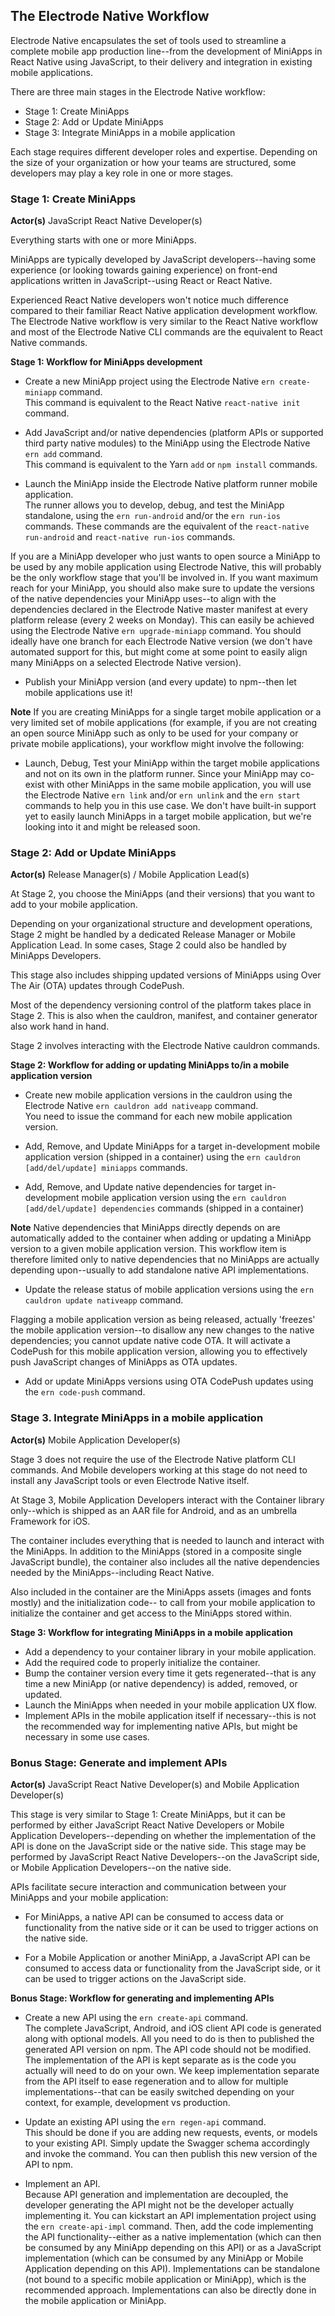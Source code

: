 ## The Electrode Native Workflow

Electrode Native encapsulates the set of tools used to streamline a complete mobile app production line--from the development of MiniApps in React Native using JavaScript, to their delivery and integration in existing mobile applications.

There are three main stages in the Electrode Native workflow:
* Stage 1: Create MiniApps
* Stage 2: Add or Update MiniApps
* Stage 3: Integrate MiniApps in a mobile application

Each stage requires different developer roles and expertise. Depending on the size of your organization or how your teams are structured, some developers may play a key role in one or more stages.

### Stage 1: Create MiniApps

**Actor(s)**  JavaScript React Native Developer(s)

Everything starts with one or more MiniApps.

MiniApps are typically developed by JavaScript developers--having some experience (or looking towards gaining experience) on front-end applications written in JavaScript--using React or React Native.

Experienced React Native developers won't notice much difference compared to their familiar React Native application development workflow. The Electrode Native workflow is very similar to the React Native workflow and most of the Electrode Native CLI commands are the equivalent to React Native commands.

**Stage 1: Workflow for MiniApps development**

- Create a new MiniApp project using the Electrode Native `ern create-miniapp` command.  
This command is equivalent to the React Native `react-native init` command.  

- Add JavaScript and/or native dependencies (platform APIs or supported third party native modules) to the MiniApp using the Electrode Native `ern add` command.  
This command is equivalent to the Yarn `add` or `npm install` commands.  

- Launch the MiniApp inside the Electrode Native platform runner mobile application.  
The runner allows you to develop, debug, and test the MiniApp standalone, using the `ern run-android` and/or the `ern run-ios` commands. These commands are the equivalent of the `react-native run-android` and `react-native run-ios` commands.  

If you are a MiniApp developer who just wants to open source a MiniApp to be used by any mobile application using Electrode Native, this will probably be the only workflow stage that you'll be involved in. If you want maximum reach for your MiniApp, you should also make sure to update the versions of the native dependencies your MiniApp uses--to align with the dependencies declared in the Electrode Native master manifest at every platform release (every 2 weeks on Monday). This can easily be achieved using the Electrode Native `ern upgrade-miniapp` command. You should ideally have one branch for each Electrode Native version (we don't have automated support for this, but might come at some point to easily align many MiniApps on a selected Electrode Native version).

- Publish your MiniApp version (and every update) to npm--then let mobile applications use it!  

**Note** If you are creating MiniApps for a single target mobile application or a very limited set of mobile applications (for example, if you are not creating an open source MiniApp such as only to be used for your company or private mobile applications), your workflow might involve the following:  

- Launch, Debug, Test your MiniApp within the target mobile applications and not on its own in the platform runner. Since your MiniApp may co-exist with other MiniApps in the same mobile application, you will use the Electrode Native `ern link` and/or `ern unlink` and the `ern start` commands to help you in this use case. We don't have built-in support yet to easily launch MiniApps in a target mobile application, but we're looking into it and might be released soon.

### Stage 2: Add or Update MiniApps

**Actor(s)**  Release Manager(s) / Mobile Application Lead(s)

At Stage 2, you choose the MiniApps (and their versions) that you want to add to your mobile application.

Depending on your organizational structure and development operations, Stage 2 might be handled by a dedicated Release Manager or Mobile Application Lead. In some cases, Stage 2 could also be handled by MiniApps Developers.

This stage also includes shipping updated versions of MiniApps using Over The Air (OTA) updates through CodePush.

Most of the dependency versioning control of the platform takes place in Stage 2. This is also when the cauldron, manifest, and container generator also work hand in hand.

Stage 2 involves interacting with the Electrode Native cauldron commands.

**Stage 2: Workflow for adding or updating MiniApps to/in a mobile application version**

- Create new mobile application versions in the cauldron using the Electrode Native `ern cauldron add nativeapp` command.  
You need to issue the command for each new mobile application version.  

- Add, Remove, and Update MiniApps for a target in-development mobile application version (shipped in a container)
using the `ern cauldron [add/del/update] miniapps` commands.   

- Add, Remove, and Update native dependencies for target in-development mobile application version using the `ern cauldron [add/del/update] dependencies` commands (shipped in a container)

**Note** Native dependencies that MiniApps directly depends on are automatically added to the container when adding or updating a MiniApp version to a given mobile application version. This workflow item is therefore limited only to native dependencies that no MiniApps are actually depending upon--usually to add standalone native API implementations.  

- Update the release status of mobile application versions using the `ern cauldron update nativeapp` command.  

Flagging a mobile application version as being released, actually 'freezes' the mobile application version--to disallow any new changes to the native dependencies; you cannot update native code OTA. It will activate a CodePush for this mobile application version, allowing you to effectively push JavaScript changes of MiniApps as OTA updates.

- Add or update MiniApps versions using OTA CodePush updates using the `ern code-push` command.

### Stage 3. Integrate MiniApps in a mobile application

**Actor(s)**  Mobile Application Developer(s)

Stage 3 does not require the use of the Electrode Native platform CLI commands. And Mobile developers working at this stage do not need to install any JavaScript tools or even Electrode Native itself.

At Stage 3, Mobile Application Developers interact with the Container library only--which is shipped as an AAR file for Android, and as an umbrella Framework for iOS.

The container includes everything that is needed to launch and interact with the MiniApps. In addition to the MiniApps (stored in a composite single JavaScript bundle), the container also includes all the native dependencies needed by the MiniApps--including React Native.

Also included in the container are the MiniApps assets (images and fonts mostly) and the initialization code-- to call from your mobile application to initialize the container and get access to the MiniApps stored within.

**Stage 3: Workflow for integrating MiniApps in a mobile application**

- Add a dependency to your container library in your mobile application.  
- Add the required code to properly initialize the container.  
- Bump the container version every time it gets regenerated--that is any time a new MiniApp (or native dependency) is added, removed, or updated.  
- Launch the MiniApps when needed in your mobile application UX flow.  
- Implement APIs in the mobile application itself if necessary--this is not the recommended way for implementing native APIs, but might be necessary in some use cases.  

### Bonus Stage: Generate and implement APIs

**Actor(s)**  JavaScript React Native Developer(s) and Mobile Application Developer(s)

This stage is very similar to Stage 1: Create MiniApps, but it can be performed by either JavaScript React Native Developers or Mobile Application Developers--depending on whether the implementation of the API is done on the JavaScript side or the native side. This stage may be performed by JavaScript React Native Developers--on the JavaScript side, or Mobile Application Developers--on the native side.

APIs facilitate secure interaction and communication between your MiniApps and your mobile application:

* For MiniApps, a native API can be consumed to access data or functionality from the native side or it can be used to trigger actions on the native side.  

* For a Mobile Application or another MiniApp, a JavaScript API can be consumed to access data or functionality from the JavaScript side, or it can be used to trigger actions on the JavaScript side.


**Bonus Stage: Workflow for generating and implementing APIs**

- Create a new API using the `ern create-api` command.  
The complete JavaScript, Android, and iOS client API code is generated along with optional models. All you need to do is then to published the generated API version on npm. The API code should not be modified. The implementation of the API is kept separate as is the code you actually will need to do on your own. We keep implementation separate from the API itself to ease regeneration and to allow for multiple implementations--that can be easily switched depending on your context, for example, development vs production.

- Update an existing API using the `ern regen-api` command.  
This should be done if you are adding new requests, events, or models to your existing API. Simply update the Swagger schema accordingly and invoke the command. You can then publish this new version of the API to npm.

- Implement an API.  
Because API generation and implementation are decoupled, the developer generating the API might not be the developer actually implementing it.
You can kickstart an API implementation project using the `ern create-api-impl` command.
Then, add the code implementing the API functionality--either as a native implementation (which can then be consumed by any MiniApp depending on this API) or as a JavaScript implementation (which can be consumed by any MiniApp or Mobile Application depending on this API). Implementations can be standalone (not bound to a specific mobile application or MiniApp), which is the recommended approach. Implementations can also be directly done in the mobile application or MiniApp.
